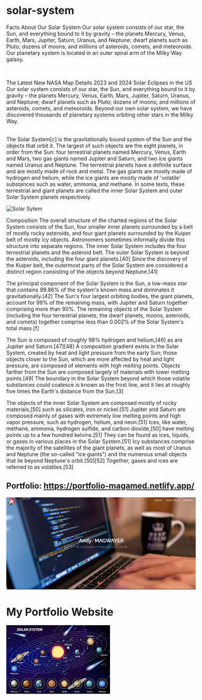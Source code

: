 # solar-system
Facts About Our Solar System Our solar system consists of our star, the Sun, and everything bound to it by gravity – the planets Mercury, Venus, Earth, Mars, Jupiter, Saturn, Uranus, and Neptune; dwarf planets such as Pluto; dozens of moons; and millions of asteroids, comets, and meteoroids.
<br>
Our planetary system is located in an outer spiral arm of the Milky Way galaxy.

<br>


The Latest
 New NASA Map Details 2023 and 2024 Solar Eclipses in the US
Our solar system consists of our star, the Sun, and everything bound to it by gravity – the planets Mercury, Venus, Earth, Mars, Jupiter, Saturn, Uranus, and Neptune; dwarf planets such as Pluto; dozens of moons; and millions of asteroids, comets, and meteoroids. Beyond our own solar system, we have discovered thousands of planetary systems orbiting other stars in the Milky Way.

<br>
The Solar System[c] is the gravitationally bound system of the Sun and the objects that orbit it. The largest of such objects are the eight planets, in order from the Sun: four terrestrial planets named Mercury, Venus, Earth and Mars, two gas giants named Jupiter and Saturn, and two ice giants named Uranus and Neptune. The terrestrial planets have a definite surface and are mostly made of rock and metal. The gas giants are mostly made of hydrogen and helium, while the ice giants are mostly made of 'volatile' substances such as water, ammonia, and methane. In some texts, these terrestrial and giant planets are called the inner Solar System and outer Solar System planets respectively.

![Solar Sytem
](https://github.com/AndyMagwayer/solar-system/blob/main/ss2.jpg)





Composition
The overall structure of the charted regions of the Solar System consists of the Sun, four smaller inner planets surrounded by a belt of mostly rocky asteroids, and four giant planets surrounded by the Kuiper belt of mostly icy objects. Astronomers sometimes informally divide this structure into separate regions. The inner Solar System includes the four terrestrial planets and the asteroid belt. The outer Solar System is beyond the asteroids, including the four giant planets.[40] Since the discovery of the Kuiper belt, the outermost parts of the Solar System are considered a distinct region consisting of the objects beyond Neptune.[41]

The principal component of the Solar System is the Sun, a low-mass star that contains 99.86% of the system's known mass and dominates it gravitationally.[42] The Sun's four largest orbiting bodies, the giant planets, account for 99% of the remaining mass, with Jupiter and Saturn together comprising more than 90%. The remaining objects of the Solar System (including the four terrestrial planets, the dwarf planets, moons, asteroids, and comets) together comprise less than 0.002% of the Solar System's total mass.[f]

The Sun is composed of roughly 98% hydrogen and helium,[46] as are Jupiter and Saturn.[47][48] A composition gradient exists in the Solar System, created by heat and light pressure from the early Sun; those objects closer to the Sun, which are more affected by heat and light pressure, are composed of elements with high melting points. Objects farther from the Sun are composed largely of materials with lower melting points.[49] The boundary in the Solar System beyond which those volatile substances could coalesce is known as the frost line, and it lies at roughly five times the Earth's distance from the Sun.[3]

The objects of the inner Solar System are composed mostly of rocky materials,[50] such as silicates, iron or nickel.[51] Jupiter and Saturn are composed mainly of gases with extremely low melting points and high vapor pressure, such as hydrogen, helium, and neon.[51] Ices, like water, methane, ammonia, hydrogen sulfide, and carbon dioxide,[50] have melting points up to a few hundred kelvins.[51] They can be found as ices, liquids, or gases in various places in the Solar System.[51] Icy substances comprise the majority of the satellites of the giant planets, as well as most of Uranus and Neptune (the so-called "ice giants") and the numerous small objects that lie beyond Neptune's orbit.[50][52] Together, gases and ices are referred to as volatiles.[53]

## Portfolio: https://portfolio-magamed.netlify.app/

![Image alt](https://github.com/AndyMagwayer/Portfolio-Website/blob/main/Screenshot%202023-09-17%20094045.png)
# My Portfolio Website
![Image alt](https://github.com/AndyMagwayer/solar-system/blob/main/solar-sytem.jpg)
